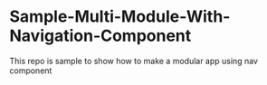 # Sample-Multi-Module-With-Navigation-Component
This repo is sample to show how to make a modular app using nav component
